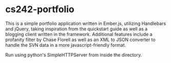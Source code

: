 cs242-portfolio
===============

This is a simple portfolio application written in Ember.js, utilizing Handlebars and jQuery, taking inspiration from the quickstart guide as well as a blogging client written in the framework. Additional features include a profanity filter by Chase Florell as well as an XML to JSON converter to handle the SVN data in a more javascript-friendly format.

Run using python's SimpleHTTPServer from inside the directory.
